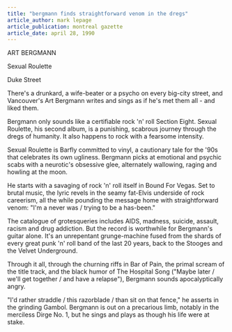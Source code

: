 ```yaml
---
title: "bergmann finds straightforward venom in the dregs"
article_author: mark lepage
article_publication: montreal gazette
article_date: april 28, 1990
---
```

ART BERGMANN

Sexual Roulette

Duke Street

There's a drunkard, a wife-beater or a psycho on every big-city street, and Vancouver's Art Bergmann writes and sings as if he's met them all - and liked them.

Bergmann only sounds like a certifiable rock 'n' roll Section Eight. Sexual Roulette, his second album, is a punishing, scabrous journey through the dregs of humanity. It also happens to rock with a fearsome intensity.

Sexual Roulette is Barfly committed to vinyl, a cautionary tale for the '90s that celebrates its own ugliness. Bergmann picks at emotional and psychic scabs with a neurotic's obsessive glee, alternately wallowing, raging and howling at the moon.

He starts with a savaging of rock 'n' roll itself in Bound For Vegas. Set to brutal music, the lyric revels in the seamy fat-Elvis underside of rock careerism, all the while pounding the message home with straightforward venom: "I'm a never was / trying to be a has-been."

The catalogue of grotesqueries includes AIDS, madness, suicide, assault, racism and drug addiction. But the record is worthwhile for Bergmann's guitar alone. It's an unrepentant grunge-machine fused from the shards of every great punk 'n' roll band of the last 20 years, back to the Stooges and the Velvet Underground.

Through it all, through the churning riffs in Bar of Pain, the primal scream of the title track, and the black humor of The Hospital Song ("Maybe later / we'll get together / and have a relapse"), Bergmann sounds apocalyptically angry.

"I'd rather straddle / this razorblade / than sit on that fence," he asserts in the grinding Gambol. Bergmann is out on a precarious limb, notably in the merciless Dirge No. 1, but he sings and plays as though his life were at stake.
